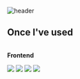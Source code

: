 ![header](https://capsule-render.vercel.app/api?type=soft&color=auto&customColorList=6&height=200&section=header&text=KOJUHEE's%20Github&animation=twinkling&fontSize=50)
<!--![Anurag's GitHub stats](https://github-readme-stats.vercel.app/api?username=162flower&show_icons=true&theme=vue)-->

##  Once I've used 
<div style="display:flex; flex-direction:column; align-items:flex-start;">
    <!-- Frontend -->
    <p><strong>Frontend</strong></p>
    <div>
        <img src="https://img.shields.io/badge/html5-E34F26?style=flat-square&logo=html5&logoColor=white"> 
        <img src="https://img.shields.io/badge/css-1572B6?style=flat-square&logo=css3&logoColor=white"> 
        <img src="https://img.shields.io/badge/javascript-F7DF1E?style=flat-square&logo=javascript&logoColor=black">
        <img src="https://img.shields.io/badge/JQuery-0769AD?style=flat-square&logo=jQuery&logoColor=white">
    </div>
<br>
</div>



<!--
**162flower/162flower** is a ✨ _special_ ✨ repository because its `README.md` (this file) appears on your GitHub profile.

Here are some ideas to get you started:

- 🔭 I’m currently working on ...
- 🌱 I’m currently learning ...
- 👯 I’m looking to collaborate on ...
- 🤔 I’m looking for help with ...
- 💬 Ask me about ...
- 📫 How to reach me: ...
- 😄 Pronouns: ...
- ⚡ Fun fact: ...
-->
